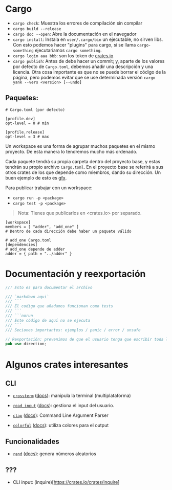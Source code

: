 # Cargo
+ `cargo check`: Muestra los errores de compilación sin compilar
+ `cargo build --release`
+ `cargo doc --open`: Abre la documentación en el navegador
+ `cargo install`: Instala en `user/.cargo/bin` un ejecutable, no sirven libs.
  Con esto podemos hacer "plugins" para cargo, si se llama `cargo-something`
  ejecutariamos `cargo something`.
+ `cargo login aaa bbb`: son los token de [crates.io](https://crates.io/)
+ `cargo publish`: Antes de debe hacer un commit; y, aparte de los valores por
  defecto de `Cargo.toml`, debemos añadir una descripción y una licencia. Otra
  cosa importante es que no se puede borrar el código de la página, pero podemos
  evitar que se use determinada versión `cargo yank --vers <version> [--undo]`

## Paquetes:


```
# Cargo.toml (por defecto)

[profile.dev]
opt-level = 0 # min

[profile.release]
opt-level = 3 # max
```

Un workspace es una forma de agrupar muchos paquetes en el mismo proyecto. De
esta manera lo tendremos mucho más ordenado.

Cada paquete tendrá su propia carpeta dentro del proyecto base, y estas tendrán
su propio archivo `Cargo.toml`. En el proyecto base se referirá a sus otros
crates de los que depende como miembros, dando su dirección. Un buen ejemplo de
esto es [gfx](https://github.com/gfx-rs/gfx).

Para publicar trabajar con un workspace:

+ `cargo run -p <package>`
+ `cargo test -p <package>`

> Nota: Tienes que publicarlos en <crates.io> por separado.
```
[workspace]
members = [ "adder", "add_one" ]
# Dentro de cada dirección debe haber un paquete válido

# add_one Cargo.toml
[dependencies]
# add_one depende de adder
adder = { path = "../adder" }
```

# Documentación y reexportación
```rs
//! Esto es para documentar el archivo

/// `markdown aqui`
/// ```
/// El codigo que añadamos funcionan como tests
/// ```
/// ```norun
/// Este código de aquí no se ejecuta
/// ```
/// Seciones importantes: ejemplos / panic / error / unsafe

// Rexportación: prevenimos de que el usuario tenga que escribir toda la dirección
pub use direction;
```

# Algunos crates interesantes
## CLI
+ [`crossterm`](https://crates.io/crates/crossterm)
  ([docs](https://docs.rs/crossterm/0.20.0)):
  manipula la terminal (multiplataforma)

+ [`read_input`](https://crates.io/crates/read_input)
  ([docs](https://docs.rs/read_input/0.8.4)):
  gestiona el input del usuario.

+ [`clap`](https://crates.io/crates/clap)
  ([docs](https://docs.rs/clap/2.33.3)):
  Command Line Argument Parser

+ [`colorful`](https://crates.io/crates/colorful)
  ([docs](https://docs.rs/colorful/0.2.1)):
  utiliza colores para el output

## Funcionalidades
+ [`rand`](https://crates.io/crates/rand)
  ([docs](https://docs.rs/rand/0.8.4)):
  genera números aleatorios

## ???
+ CLI input: (inquire)[https://crates.io/crates/inquire]
